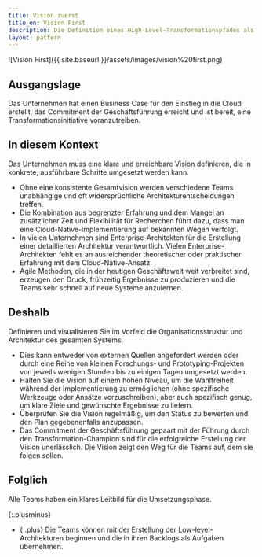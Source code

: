 ```yaml
---
title: Vision zuerst
title_en: Vision First
description: Die Definition eines High-Level-Transformationspfades als allererster Schritt hilft, die richtigen Weichen in einem unsicheren Umfeld zu stellen.
layout: pattern
---
```


![Vision First]({{ site.baseurl }}/assets/images/vision%20first.png)

## Ausgangslage

Das Unternehmen hat einen Business Case für den Einstieg in die Cloud erstellt, das Commitment der Geschäftsführung erreicht und ist bereit, eine Transformationsinitiative voranzutreiben.

## In diesem Kontext

Das Unternehmen muss eine klare und erreichbare Vision definieren, die in konkrete, ausführbare Schritte umgesetzt werden kann.

* Ohne eine konsistente Gesamtvision werden verschiedene Teams unabhängige und oft widersprüchliche Architekturentscheidungen treffen.
* Die Kombination aus begrenzter Erfahrung und dem Mangel an zusätzlicher Zeit und Flexibilität für Recherchen führt dazu, dass man eine Cloud-Native-Implementierung auf bekannten Wegen verfolgt.
* In vielen Unternehmen sind Enterprise-Architekten für die Erstellung einer detaillierten Architektur verantwortlich.
Vielen Enterprise-Architekten fehlt es an ausreichender theoretischer oder praktischer Erfahrung mit dem Cloud-Native-Ansatz.
* Agile Methoden, die in der heutigen Geschäftswelt weit verbreitet sind, erzeugen den Druck, frühzeitig Ergebnisse zu produzieren und die Teams sehr schnell auf neue Systeme anzulernen.

## Deshalb

Definieren und visualisieren Sie im Vorfeld die Organisationsstruktur und Architektur des gesamten Systems.

* Dies kann entweder von externen Quellen angefordert werden oder durch eine Reihe von kleinen Forschungs- und Prototyping-Projekten von jeweils wenigen Stunden bis zu einigen Tagen umgesetzt werden.
* Halten Sie die Vision auf einem hohen Niveau, um die Wahlfreiheit während der Implementierung zu ermöglichen (ohne spezifische Werkzeuge oder Ansätze vorzuschreiben), aber auch spezifisch genug, um klare Ziele und gewünschte Ergebnisse zu liefern.
* Überprüfen Sie die Vision regelmäßig, um den Status zu bewerten und den Plan gegebenenfalls anzupassen.
* Das Commitment der Geschäftsführung gepaart mit der Führung durch den Transformation-Champion sind für die erfolgreiche Erstellung der Vision unerlässlich. Die Vision zeigt den Weg für die Teams auf, dem sie folgen sollen.

## Folglich

Alle Teams haben ein klares Leitbild für die Umsetzungsphase.

{:.plusminus}
- {:.plus} Die Teams können mit der Erstellung der Low-level-Architekturen beginnen und die in ihren Backlogs als Aufgaben übernehmen.
